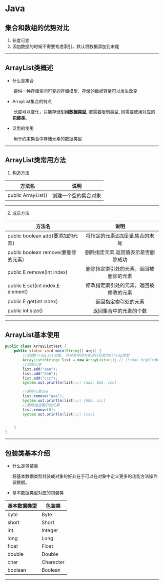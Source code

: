# Java

## 集合和数组的优势对比

1. 长度可变
2. 添加数据的时候不需要考虑索引，默认将数据添加到末尾

---

## ArrayList类概述

- 什么是集合

  ​	提供一种存储空间可变的存储模型，存储的数据容量可以发生改变

- ArrayList集合的特点

  ​	长度可以变化，只能存储**引用数据类型**, 若需要限制类型, 则需要使用对应的**包装类**。

- 泛型的使用

  ​	用于约束集合中存储元素的数据类型

---

## ArrayList类常用方法

1. 构造方法

| 方法名             |         说明         |
| ------------------ | :------------------: |
| public ArrayList() | 创建一个空的集合对象 |

---

2. 成员方法

| 方法名                                |                  说明                  |
| ------------------------------------- | :------------------------------------: |
| public boolean add(要添加的元素)      |     将指定的元素追加到此集合的末尾     |
| public boolean remove(要删除的元素)   |  删除指定元素,返回值表示是否删除成功   |
| public E  remove(int   index)         | 删除指定索引处的元素，返回被删除的元素 |
| public E   set(int index,E   element) | 修改指定索引处的元素，返回被修改的元素 |
| public E   get(int   index)           |          返回指定索引处的元素          |
| public int   size()                   |         返回集合中的元素的个数         |

---

## ArrayList基本使用

```java
public class ArrayListTest {
    public static void main(String[] args) {
        //创建ArrayList对象, 并对其中的内容进行约束为String类型
        ArrayList<String> list = new ArrayList<>(); // [!code highlight]
        //添加元素
        list.add("aaa");
        list.add("bbb");
        list.add("ccc");
        System.out.println(list);// [aaa, bbb, ccc]

        //删除元素aaa
        list.remove("aaa");
        System.out.println(list);// [bbb, ccc]
        //删除指定索引的元素
        list.remove(0);
        System.out.println(list);// [ccc]

        
    }
}
```

---

## 包装类基本介绍

- 什么是包装类

  ​	将基本数据类型封装成对象的好处在于可以在对象中定义更多的功能方法操作该数据。

- 基本数据类型对应的包装类

| 基本数据类型 | 包装类    |
| ------------ | --------- |
| byte         | Byte      |
| short        | Short     |
| int          | Integer   |
| long         | Long      |
| float        | Float     |
| double       | Double    |
| char         | Character |
| boolean      | Boolean   |

---
